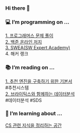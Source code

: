 ### Hi there 👋

<!--
**coco-in-bluemoon/coco-in-bluemoon** is a ✨ _special_ ✨ repository because its `README.md` (this file) appears on your GitHub profile.

Here are some ideas to get you started:

- 🔭 I’m currently working on ...
- 🌱 I’m currently learning ...
- 👯 I’m looking to collaborate on ...
- 🤔 I’m looking for help with ...
- 💬 Ask me about ...
- 📫 How to reach me: ...
- 😄 Pronouns: ...
- ⚡ Fun fact: ...
-->

### 💻 I’m programming on ...  
[1. 프로그래머스 문제 풀이](https://github.com/coco-in-bluemoon/programmers-challenges)  
[2. 백준 온라인 저지](https://github.com/coco-in-bluemoon/baekjoon-online-judge)  
[3. SWEA(SW Expert Academy)](https://github.com/coco-in-bluemoon/sw-expert-academy-code)  
4. 해커 랭크  

### 📚 I’m reading on ...  
[1. 추천 엔진을 구축하기 위한 기본서](https://github.com/coco-in-bluemoon/building-recommendation-engines)  
#추천시스템  
[2. 브라이틱스와 함께하는 데이터분석](https://github.com/coco-in-bluemoon/brightics-practice)  
#데이터분석 #SDS

### 🌱 I’m learning about ...  
[CS 관련 지식을 정리하는 공간](https://github.com/coco-in-bluemoon/cs-basics)
